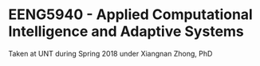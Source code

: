 # EENG5940 - Applied Computational Intelligence and Adaptive Systems

Taken at UNT during Spring 2018 under Xiangnan Zhong, PhD
